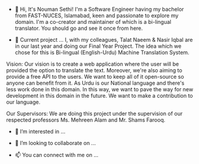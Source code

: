 - 👋 Hi, It's Nouman Sethi!
I'm a Software Engineer having my bachelor from FAST-NUCES, Islamabad, keen and passionate to explore my domain. I'm a co-creator and maintainer of <WiseTransslator> which is a bi-lingual translator.
You should go and see it once from here. 

- 🌱 Current project ...
I, with my colleagues, Talat Naeem & Nasir Iqbal are in our last year and doing our Final Year Project. 
The idea which we chose for this is Bi-lingual (English-Urdu) Machine Translation System. 

Vision:
Our vision is to create a web application where the user will be provided the option to translate the text. 
Moreover, we're also aiming to provide a free API to the users. 
We want to keep all of it open-source so anyone can benefit from it. 
As Urdu is our National language and there's less work done in this domain. In this way, 
we want to pave the way for new development in this domain in the future. We want to make a contribution to our language.

Our Supervisors:
We are doing this project under the supervision of our respected professors Ms. Mehreen Alam and Mr. Shams Farooq.

- 👀 I’m interested in ...

- 💞️ I’m looking to collaborate on ...
- 📫 You can connect with me on ...


<!---
nomi-sethi/nomi-sethi is a ✨ special ✨ repository because its `README.md` (this file) appears on your GitHub profile.
You can click the Preview link to take a look at your changes.
--->
